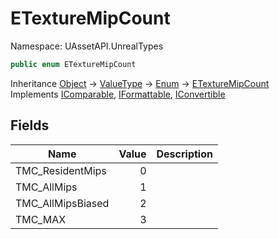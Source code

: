 # ETextureMipCount

Namespace: UAssetAPI.UnrealTypes

```csharp
public enum ETextureMipCount
```

Inheritance [Object](https://docs.microsoft.com/en-us/dotnet/api/system.object) → [ValueType](https://docs.microsoft.com/en-us/dotnet/api/system.valuetype) → [Enum](https://docs.microsoft.com/en-us/dotnet/api/system.enum) → [ETextureMipCount](./uassetapi.unrealtypes.etexturemipcount.md)<br>
Implements [IComparable](https://docs.microsoft.com/en-us/dotnet/api/system.icomparable), [IFormattable](https://docs.microsoft.com/en-us/dotnet/api/system.iformattable), [IConvertible](https://docs.microsoft.com/en-us/dotnet/api/system.iconvertible)

## Fields

| Name | Value | Description |
| --- | --: | --- |
| TMC_ResidentMips | 0 |  |
| TMC_AllMips | 1 |  |
| TMC_AllMipsBiased | 2 |  |
| TMC_MAX | 3 |  |
